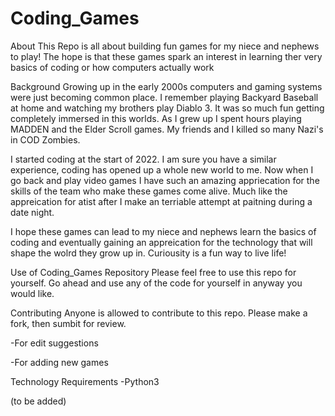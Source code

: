 # Coding_Games

About
This Repo is all about building fun games for my niece and nephews to play! The hope is that these games spark an interest in learning ther very basics of coding or how computers actually work 

Background
Growing up in the early 2000s computers and gaming systems were just becoming common place. I remember playing Backyard Baseball at home and watching my brothers play Diablo 3. It was so much fun getting completely immersed in this worlds. As I grew up I spent hours playing MADDEN and the Elder Scroll games. My friends and I killed so many Nazi's in COD Zombies. 

I started coding at the start of 2022. I am sure you have a similar experience, coding has opened up a whole new world to me. Now when I go back and play video games I have such an amazing appriecation for the skills of the team who make these games come alive. Much like the appreication for atist after I make an terriable attempt at paitning during a date night. 

I hope these games can lead to my niece and nephews learn the basics of coding and eventually gaining an appreication for the technology that will shape the wolrd they grow up in. Curiousity is a fun way to live life!


Use of Coding_Games Repository 
Please feel free to use this repo for yourself. Go ahead and use any of the code for yourself in anyway you would like.


Contributing 
Anyone is allowed to contribute to this repo. Please make a fork, then sumbit for review. 

-For edit suggestions 

-For adding new games


Technology Requirements 
-Python3

(to be added)
